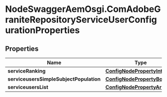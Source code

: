 # NodeSwaggerAemOsgi.ComAdobeGraniteRepositoryServiceUserConfigurationProperties

## Properties
Name | Type | Description | Notes
------------ | ------------- | ------------- | -------------
**serviceRanking** | [**ConfigNodePropertyInteger**](ConfigNodePropertyInteger.md) |  | [optional] 
**serviceusersSimpleSubjectPopulation** | [**ConfigNodePropertyBoolean**](ConfigNodePropertyBoolean.md) |  | [optional] 
**serviceusersList** | [**ConfigNodePropertyArray**](ConfigNodePropertyArray.md) |  | [optional] 


